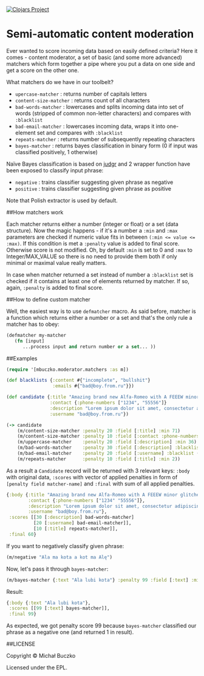 [![Clojars Project](https://img.shields.io/clojars/v/mbuczko/moderator.svg)](https://clojars.org/mbuczko/moderator)

# Semi-automatic content moderation

Ever wanted to score incoming data based on easily defined criteria? Here it comes - content moderator, a set of basic (and some more advanced) matchers which form together a pipe where you put a data on one side and get a score on the other one.

What matchers do we have in our toolbelt?

 - ```upercase-matcher``` : returns number of capitals letters
 - ```content-size-matcher``` : returns count of all characters
 - ```bad-words-matcher``` : lowercases and splits incoming data into set of words (stripped of common non-letter characters) and compares with ```:blacklist```
 - ```bad-email-matcher``` : lowercases incoming data, wraps it into one-element set and compares with ```:blacklist```
 - ```repeats-matcher``` : returns number of subsequently repeating characters
 - ```bayes-matcher``` : returns bayes classification in binary form (0 if input was classified positively, 1 otherwise)

Naïve Bayes classification is based on [judgr](https://github.com/danielfm/judgr) and 2 wrapper function have been exposed to classify input phrase:

 - ```negative``` : trains classifier suggesting given phrase as negative
 - ```positive``` : trains classifier suggesting given phrase as positive

Note that Polish extractor is used by default.

##How matchers work

Each matcher returns either a number (integer or float) or a set (data structure). Now the magic happens - if it's a number a ```:min``` and ```:max``` parameters are checked if numeric value fits in between ```(:min <= value <= :max)```.
If this condition is met a ```:penalty``` value is added to final score. Otherwise score is not modified. Oh, by default ```:min``` is set to 0 and ```:max``` to Integer/MAX_VALUE
so there is no need to provide them both if only minimal or maximal value really matters.

In case when matcher returned a set instead of number a ```:blacklist``` set is checked if it contains at least one of elements returned by matcher. If so, again, ```:penalty``` is added to final score.

##How to define custom matcher

Well, the easiest way is to use ```defmatcher``` macro. As said before, matcher is a function which returns either a number or a set and that's the only rule a matcher has to obey:

``` clojure
(defmatcher my-matcher
   (fn [input]
      ...process input and return number or a set... ))
```


##Examples

``` clojure
(require '[mbuczko.moderator.matchers :as m])

(def blacklists {:content #{"incomplete", "bullshit"}
                 :emails #{"bad@boy.from.ru"}})

(def candidate {:title "Amazing brand new Alfa-Romeo with A FEEEW minor glitches"
                :contact {:phone-numbers ["1234", "55556"]}
                :description "Lorem ipsum dolor sit amet, consectetur adipiscing elit. Bullshit."
                :username "bad@boy.from.ru"})

(-> candidate
    (m/content-size-matcher :penalty 20 :field [:title] :min 71)
    (m/content-size-matcher :penalty 10 :field [:contact :phone-numbers] :max 0)
    (m/uppercase-matcher    :penalty 20 :field [:description] :min 36)
    (m/bad-words-matcher    :penalty 30 :field [:description] :blacklist (:content blacklists))
    (m/bad-email-matcher    :penalty 20 :field [:username] :blacklist (:emails blacklists))
    (m/repeats-matcher      :penalty 10 :field [:title] :min 2))
```

As a result a ```Candidate``` record will be returned with 3 relevant keys: ```:body``` with original data, ```:scores``` with vector of applied penalties in form of ```[penalty field matcher-name]``` and ```:final``` with sum of all applied penalties.

``` clojure
{:body {:title "Amazing brand new Alfa-Romeo with A FEEEW minor glitches",
        :contact {:phone-numbers ["1234" "55556"]},
        :description "Lorem ipsum dolor sit amet, consectetur adipiscing elit. Bullshit.",
        :username "bad@boy.from.ru"},
 :scores [[30 [:description] bad-words-matcher]
          [20 [:username] bad-email-matcher]],
          [10 [:title] repeats-matcher]],
 :final 60}
```

If you want to negatively classify given phrase:

``` clojure
(m/negative "Ala ma kota a kot ma Alę")
```


Now, let's pass it through ```bayes-matcher```:

``` clojure
(m/bayes-matcher {:text "Ala lubi kota"} :penalty 99 :field [:text] :min 1)
```

Result:

``` clojure
{:body {:text "Ala lubi kota"},
 :scores [[99 [:text] bayes-matcher]],
 :final 99}
```

As expected, we got penalty score 99 because ```bayes-matcher``` classified our phrase as a negative one (and returned 1 in result).

##LICENSE

Copyright © Michał Buczko

Licensed under the EPL.
